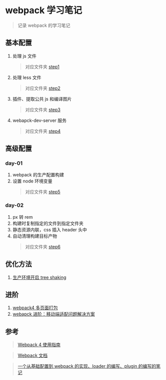 # webpack 学习笔记

> 记录 webpack 的学习笔记

## 基本配置

1. 处理 js 文件
   > 对应文件夹 [step1](./step1)
2. 处理 less 文件
   > 对应文件夹 [step2](./step2)
3. 插件、提取公共 js 和编译图片
   > 对应文件夹 [step3](./step3)
4. webapck-dev-server 服务
   > 对应文件夹 [step4](./step4)

## 高级配置

### day-01

1. webpack 的生产配置构建
2. 设置 node 环境变量
   > 对应文件夹 [step5](./step5)

### day-02

1. px 转 rem
2. 构建时复制指定的文件到指定文件夹
3. 静态资源内联，css 插入 header 头中
4. 自动清理构建目标产物
   > 对应文件夹 [step6](./step6)

## 优化方法

1. [生产环境开启 tree shaking](./step7)

## 进阶

1. [webpack4 多页面打包](https://github.com/dirkhe1051931999/common-demo/tree/master/webpack-multiPage)
2. [webapck 进阶：移动端适配问题解决方案](./step8)

## 参考

> [Webpack 4 使用指南](https://juejin.im/post/5ad1ef5d518825556534f137#heading-21)

> [Webpack 文档](https://www.webpackjs.com/configuration/)

> [一个从基础配置到 webpack 的实现、loader 的编写、plugin 的编写的笔记](https://github.com/naihe138/webpack-notes)
